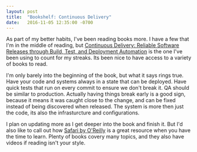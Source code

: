 ```yaml
---
layout: post
title:  "Bookshelf: Continuous Delivery"
date:   2016-11-05 12:35:00 -0700
---
```

As part of my better habits, I've been reading books more. I have a few that I'm in the middle of reading, but [Continuous Delivery: Reliable Software Releases through Build, Test, and Deployment Automation](https://www.amazon.com/Continuous-Delivery-Deployment-Automation-Addison-Wesley/dp/0321601912) is the one I've been using to count for my streaks. Its been nice to have access to a variety of books to read.

I'm only barely into the beginning of the book, but what it says rings true. Have your code and systems always in a state that can be deployed. Have quick tests that run on every commit to ensure we don't break it. QA should be similar to production. Actually having things break early is a good sign, because it means it was caught close to the change, and can be fixed instead of being discovered when released. The system is more then just the code, its also the infrasturcture and configurations.

I plan on updating more as I get deeper into the book and finish it. But I'd also like to call out how [Safari by O'Reilly](https://www.safaribooksonline.com) is a great resource when you have the time to learn. Plenty of books covery many topics, and they also have videos if reading isn't your style.